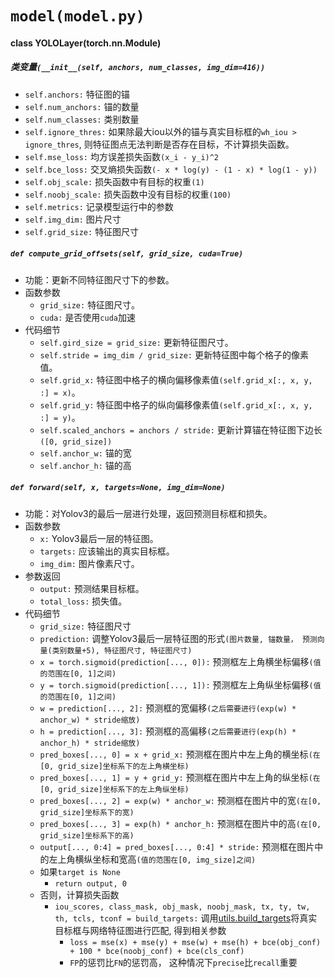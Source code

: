 # `model(model.py)`

#### class YOLOLayer(torch.nn.Module)
##### 类变量`(__init__(self, anchors, num_classes, img_dim=416))`
- `self.anchors:` 特征图的锚
- `self.num_anchors:` 锚的数量
- `self.num_classes:` 类别数量
- `self.ignore_thres:` 如果除最大iou以外的锚与真实目标框的`wh_iou > ignore_thres`, 则特征图点无法判断是否存在目标，不计算损失函数。
- `self.mse_loss:` 均方误差损失函数`(x_i - y_i)^2`
- `self.bce_loss:` 交叉熵损失函数`(- x * log(y) - (1 - x) * log(1 - y))`
- `self.obj_scale:` 损失函数中有目标的权重`(1)`
- `self.noobj_scale:` 损失函数中没有目标的权重`(100)`
- `self.metrics:` 记录模型运行中的参数
- `self.img_dim:` 图片尺寸
- `self.grid_size:` 特征图尺寸

##### `def compute_grid_offsets(self, grid_size, cuda=True)`
- 功能：更新不同特征图尺寸下的参数。
- 函数参数
  - `grid_size:` 特征图尺寸。
  - `cuda:` 是否使用`cuda`加速
- 代码细节
  - `self.gird_size = grid_size:` 更新特征图尺寸。
  - `self.stride = img_dim / grid_size:` 更新特征图中每个格子的像素值。
  - `self.grid_x:` 特征图中格子的横向偏移像素值`(self.grid_x[:, x, y, :] = x)`。
  - `self.grid_y:` 特征图中格子的纵向偏移像素值`(self.grid_x[:, x, y, :] = y)`。
  - `self.scaled_anchors = anchors / stride:` 更新计算锚在特征图下边长`([0, grid_size])`
  - `self.anchor_w:` 锚的宽
  - `self.anchor_h:` 锚的高
  

##### `def forward(self, x, targets=None, img_dim=None)`
- 功能：对Yolov3的最后一层进行处理，返回预测目标框和损失。
- 函数参数
  - `x:` Yolov3最后一层的特征图。
  - `targets:` 应该输出的真实目标框。
  - `img_dim:` 图片像素尺寸。
- 参数返回
  - `output:` 预测结果目标框。
  - `total_loss:` 损失值。
- 代码细节
  - `grid_size:` 特征图尺寸
  - `prediction:` 调整Yolov3最后一层特征图的形式`(图片数量, 锚数量， 预测向量(类别数量+5), 特征图尺寸, 特征图尺寸)`
  - `x = torch.sigmoid(prediction[..., 0]):` 预测框左上角横坐标偏移`(值的范围在[0, 1]之间)`
  - `y = torch.sigmoid(prediction[..., 1]):` 预测框左上角纵坐标偏移`(值的范围在[0, 1]之间)`
  - `w = prediction[..., 2]:` 预测框的宽偏移`(之后需要进行(exp(w) * anchor_w) * stride缩放)`
  - `h = prediction[..., 3]:` 预测框的高偏移`(之后需要进行(exp(h) * anchor_h) * stride缩放)`
  - `pred_boxes[..., 0] = x + grid_x:` 预测框在图片中左上角的横坐标`(在[0, grid_size]坐标系下的左上角横坐标)`
  - `pred_boxes[..., 1] = y + grid_y:` 预测框在图片中左上角的纵坐标`(在[0, grid_size]坐标系下的左上角纵坐标)`
  - `pred_boxes[..., 2] = exp(w) * anchor_w:` 预测框在图片中的宽`(在[0, grid_size]坐标系下的宽)`
  - `pred_boxes[..., 3] = exp(h) * anchor_h:` 预测框在图片中的高`(在[0, grid_size]坐标系下的高)`
  - `output[..., 0:4] = pred_boxes[..., 0:4] * stride:` 预测框在图片中的左上角横纵坐标和宽高`(值的范围在[0, img_size]之间)`
  - 如果`target is None`
    - `return output, 0`
  - 否则，计算损失函数
    - `iou_scores, class_mask, obj_mask, noobj_mask, tx, ty, tw, th, tcls, tconf = build_targets:` 调用[utils.build_targets](utils/utils.md#def-build_targetspred_boxes-pred_cls-target-anchors-ignore_thres)将真实目标框与网络特征图进行匹配, 得到相关参数
      - `loss = mse(x) + mse(y) + mse(w) + mse(h) + bce(obj_conf) + 100 * bce(noobj_conf) + bce(cls_conf)`
      - `FP`的惩罚比`FN`的惩罚高， 这种情况下`precise`比`recall`重要

